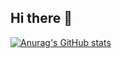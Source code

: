 ## Hi there 👋
[![Anurag's GitHub stats](https://github-readme-stats.vercel.app/api?username=eunchan)]([https://github.com/anuraghazra/github-readme-stats](https://github.com/ieunchan))
<!--
**ieunchan/ieunchan** is a ✨ _special_ ✨ repository because its `README.md` (this file) appears on your GitHub profile.

Here are some ideas to get you started:

- 🔭 I’m currently working on ...
- 🌱 I’m currently learning ...
- 👯 I’m looking to collaborate on ...
- 🤔 I’m looking for help with ...
- 💬 Ask me about ...
- 📫 How to reach me: ...
- 😄 Pronouns: ...
- ⚡ Fun fact: ...
-->
